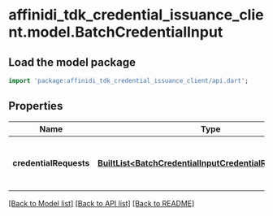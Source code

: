 # affinidi_tdk_credential_issuance_client.model.BatchCredentialInput

## Load the model package

```dart
import 'package:affinidi_tdk_credential_issuance_client/api.dart';
```

## Properties

| Name                   | Type                                                                                                               | Description                                     | Notes |
| ---------------------- | ------------------------------------------------------------------------------------------------------------------ | ----------------------------------------------- | ----- |
| **credentialRequests** | [**BuiltList&lt;BatchCredentialInputCredentialRequestsInner&gt;**](BatchCredentialInputCredentialRequestsInner.md) | Array that contains Credential Request objects. |

[[Back to Model list]](../README.md#documentation-for-models) [[Back to API list]](../README.md#documentation-for-api-endpoints) [[Back to README]](../README.md)
